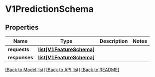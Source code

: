 # V1PredictionSchema

## Properties
Name | Type | Description | Notes
------------ | ------------- | ------------- | -------------
**requests** | [**list[V1FeatureSchema]**](V1FeatureSchema.md) |  | 
**responses** | [**list[V1FeatureSchema]**](V1FeatureSchema.md) |  | 

[[Back to Model list]](../README.md#documentation-for-models) [[Back to API list]](../README.md#documentation-for-api-endpoints) [[Back to README]](../README.md)


